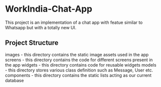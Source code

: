 # WorkIndia-Chat-App
This project is an implementation of a chat app with featue similar to Whatsapp but with a totally new UI.

## Project Structure
images - this directory contains the static image assets used in the app
screens - this directory contains the code for different screens present in the app
widgets - this directory contains code for reusable widgets
models - this directory stores various class definition such as Message, User etc.
components - this directory contains the static lists acting as our current database
